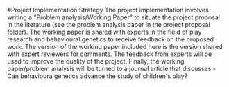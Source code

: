 #Project Implementation Strategy
The project implementation involves writing a "Problem analysis/Working Paper" to situate the project proposal in the literature (see the problem analysis paper in the project proposal folder). The working paper is shared with experts in the field of play research and behavioural genetics to receive feedback on the proposed work. The version of the working paper included here is the version shared with expert reviewers for comments. The feedback from experts will be used to improve the quality of the project. Finally, the working paper/problem analysis will be turned to a journal article that discusses - Can behavioura genetics advance the study of children's play?  
